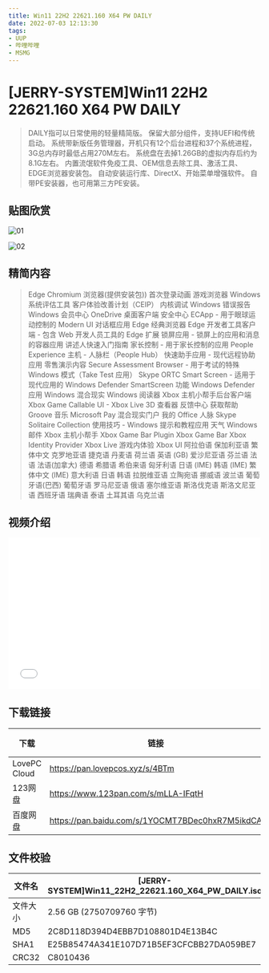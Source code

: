 ```yaml
---
title: Win11 22H2 22621.160 X64 PW DAILY
date: 2022-07-03 12:13:30
tags:
- UUP
- 哔哩哔哩
- MSMG
---
```


# [JERRY-SYSTEM]Win11 22H2 22621.160 X64 PW DAILY

> DAILY指可以日常使用的轻量精简版。
> 保留大部分组件，支持UEFI和传统启动。
> 系统带新版任务管理器，开机只有12个后台进程和37个系统进程，3G总内存时最低占用270M左右。
> 系统盘在去掉1.26GB的虚拟内存后约为8.1G左右。
> 内置流氓软件免疫工具、OEM信息去除工具、激活工具、EDGE浏览器安装包。
> 自动安装运行库、DirectX、开始菜单增强软件。
> 自带PE安装器，也可用第三方PE安装。

## 贴图欣赏

![01](005_01.png)

![02](005_02.png)

## 精简内容

> Edge Chromium 浏览器(提供安装包))
> 首次登录动画
> 游戏浏览器
> Windows系统评估工具
> 客户体验改善计划（CEIP）
> 内核调试
> Windows 错误报告
> Windows 会员中心
> OneDrive 桌面客户端
> 安全中心
> ECApp - 用于眼球运动控制的 Modern UI 对话框应用
> Edge 经典浏览器
> Edge 开发者工具客户端 - 包含 Web 开发人员工具的 Edge 扩展
> 锁屏应用 - 锁屏上的应用和消息的容器应用
> 讲述人快速入门指南
> 家长控制 - 用于家长控制的应用
> People Experience 主机 - 人脉栏（People Hub）
> 快速助手应用 - 现代远程协助应用
> 零售演示内容
> Secure Assessment Browser - 用于考试的特殊 Windows 模式（Take Test 应用）
> Skype ORTC
> Smart Screen - 适用于现代应用的 Windows Defender SmartScreen 功能
> Windows Defender 应用
> Windows 混合现实
> Windows 阅读器
> Xbox 主机小帮手后台客户端
> Xbox Game Callable UI - Xbox Live
> 3D 查看器
> 反馈中心
> 获取帮助
> Groove 音乐
> Microsoft Pay
> 混合现实门户
> 我的 Office
> 人脉
> Skype
> Solitaire Collection
> 使用技巧 - Windows 提示和教程应用
> 天气
> Windows 邮件
> Xbox 主机小帮手
> Xbox Game Bar Plugin
> Xbox Game Bar
> Xbox Identity Provider
> Xbox Live 游戏内体验
> Xbox UI
> 阿拉伯语
> 保加利亚语
> 繁体中文
> 克罗地亚语
> 捷克语
> 丹麦语
> 荷兰语
> 英语 (GB)
> 爱沙尼亚语
> 芬兰语
> 法语
> 法语(加拿大)
> 德语
> 希腊语
> 希伯来语
> 匈牙利语
> 日语 (IME)
> 韩语 (IME)
> 繁体中文 (IME)
> 意大利语
> 日语
> 韩语
> 拉脱维亚语
> 立陶宛语
> 挪威语
> 波兰语
> 葡萄牙语(巴西)
> 葡萄牙语
> 罗马尼亚语
> 俄语
> 塞尔维亚语
> 斯洛伐克语
> 斯洛文尼亚语
> 西班牙语
> 瑞典语
> 泰语
> 土耳其语
> 乌克兰语

## 视频介绍

<div style="position: relative; padding: 30% 45%;">
    <iframe style="
        position: absolute; 
        width: 100%; 
        height: 100%; 
        left: 0; top: 0;" 
        src="//player.bilibili.com/player.html?aid=600681876&bvid=BV1UB4y1H7X2&cid=767131055&page=1"
        scrolling="no" 
        border="0" 
        frameborder="no" 
        framespacing="0" 
        allowfullscreen="true">
    </iframe>
</div>

## **下载链接**

| 下载         | 链接                                            | 提取码 |
| ------------ | ----------------------------------------------- | ------ |
| LovePC Cloud | https://pan.lovepcos.xyz/s/4BTm                 | 22H2   |
| 123网盘      | https://www.123pan.com/s/mLLA-IFqtH             | 22H2   |
| 百度网盘     | https://pan.baidu.com/s/1YOCMT7BDec0hxR7M5ikdCA | 22H2   |



## 文件校验

| 文件名   | [JERRY-SYSTEM]Win11_22H2_22621.160_X64_PW_DAILY.iso |
| -------- | --------------------------------------------------- |
| 文件大小 | 2.56 GB (2750709760 字节)                           |
| MD5      | 2C8D118D394D4EBB7D108801D4E13B4C                    |
| SHA1     | E25B85474A341E107D71B5EF3CFCBB27DA059BE7            |
| CRC32    | C8010436                                            |


